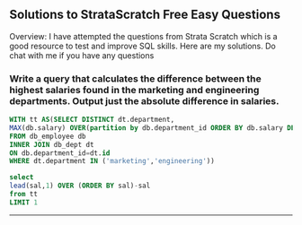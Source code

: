 ## Solutions to StrataScratch Free Easy Questions

Overview:
I have attempted the questions from Strata Scratch which is a good resource to test and improve SQL skills. Here are my solutions. Do chat with me if you have any questions

### Write a query that calculates the difference between the highest salaries found in the marketing and engineering departments. Output just the absolute difference in salaries.

```sql
WITH tt AS(SELECT DISTINCT dt.department,
MAX(db.salary) OVER(partition by db.department_id ORDER BY db.salary DESC) as sal
FROM db_employee db
INNER JOIN db_dept dt
ON db.department_id=dt.id
WHERE dt.department IN ('marketing','engineering'))

select 
lead(sal,1) OVER (ORDER BY sal)-sal
from tt
LIMIT 1
```
---




